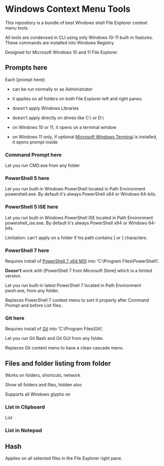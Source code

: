 # Windows Context Menu Tools

This repository is a bundle of best Windows shell File Explorer context menu tools.

All tools are condensed in CLI using only Windows 10-11 built-in features. These commands are installed into Windows Registry.

Designed for Microsoft Windows 10 and 11 File Explorer.

## Prompts here

Each [prompt here]:

- can be run normally or as Administrator

- it applies on all folders on both File Explorer left and right panes.

- doesn't apply Windows Libraries

- doesn't apply directly on drives like C:\ or D:\

- on Windows 10 or 11, it opens on a terminal window

- on Windows 11 only, if optional [Microsoft Windows Terminal] is installed, it opens prompt inside

[Microsoft Windows Terminal]: https://apps.microsoft.com/store/detail/windows-terminal/9N0DX20HK701

### Command Prompt here

Let you run CMD.exe from any folder

### PowerShell 5 here

Let you run built-in Windows PowerShell located in Path Environment powershell.exe. By default it's always PowerShell x64 or Windows 64-bits.

### PowerShell 5 ISE here

Let you run built-in Windows PowerShell ISE located in Path Environment powershell_ise.exe. By default it's always PowerShell x64 or Windows 64-bits.

Limitation: can't apply on a folder if his path contains [ or ] characters.

### PowerShell 7 here

Requires install of [PowerShell 7 x64 MSI] into 'C:\Program Files\PowerShell\\'.

**Doesn't** work with [PowerShell 7 from Microsoft Store] which is a limited version.

[PowerShell 7 x64 MSI]: https://docs.microsoft.com/en-us/powershell/scripting/install/installing-powershell-on-windows

Let you run built-in latest PowerShell 7 located in Path Environment pwsh.exe, from any folder.

Replaces PowerShell 7 context menu to sort it properly after Command Prompt and before List files.

### Git here

Requires install of [Git] into 'C:\Program Files\Git\\'.

[Git]: <https://git-scm.com/download/win>
Let you run Git Bash and Git GUI from any folder.

Replaces Git context menu to have a clean cascade menu.

## Files and folder listing from folder

Works on folders, shortcuts, network

Show all folders and files, hidden also

Supports all Windows glyphs on

### List in Clipboard

List

### List in Notepad

## Hash

Applies on all selected files in the File Explorer right pane.
